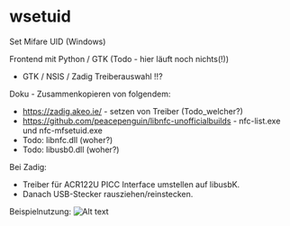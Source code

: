 # wsetuid
Set Mifare UID (Windows)

Frontend mit Python / GTK (Todo - hier läuft noch nichts(!))
* GTK / NSIS / Zadig Treiberauswahl !!?

Doku - Zusammenkopieren von folgendem:
* https://zadig.akeo.ie/ - setzen von Treiber (Todo_welcher?)
* https://github.com/peacepenguin/libnfc-unofficialbuilds - nfc-list.exe und nfc-mfsetuid.exe
* Todo: libnfc.dll (woher?)
* Todo: libusb0.dll (woher?)

Bei Zadig:
* Treiber für ACR122U PICC Interface umstellen auf libusbK. 
* Danach USB-Stecker rausziehen/reinstecken.

Beispielnutzung:
![Alt text](https://github.com/mongoq/wsetuid/blob/master/temp/example_use.png?raw=true "Usage")

